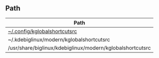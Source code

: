 

## Path

| Path |
| --- |
| [~/.config/kglobalshortcutsrc](kglobalshortcutsrc) |
| ~/.kdebiglinux/modern/kglobalshortcutsrc |
| /usr/share/biglinux/kdebiglinux/modern/kglobalshortcutsrc |
